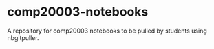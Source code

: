 # comp20003-notebooks
A repository for comp20003 notebooks to be pulled by students using nbgitpuller.
